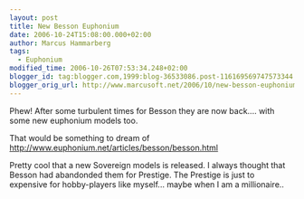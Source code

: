 ```yaml
---
layout: post
title: New Besson Euphonium
date: 2006-10-24T15:08:00.000+02:00
author: Marcus Hammarberg
tags:
  - Euphonium
modified_time: 2006-10-26T07:53:34.248+02:00
blogger_id: tag:blogger.com,1999:blog-36533086.post-116169569747573344
blogger_orig_url: http://www.marcusoft.net/2006/10/new-besson-euphonium.html
---
```


Phew!
After some turbulent times for Besson they are now back.... with some
new euphonium models too.

That would be something to dream of
<http://www.euphonium.net/articles/besson/besson.html>

Pretty cool that a new Sovereign models is released. I always thought
that Besson had abandonded them for Prestige. The Prestige is just to
expensive for hobby-players like myself... maybe when I am a
millionaire..

